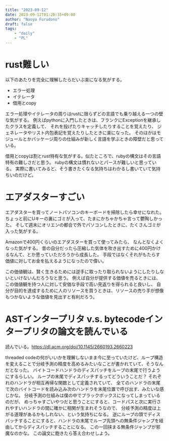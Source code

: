 ```yaml
---
title: "2023-09-12"
date: 2023-09-12T01:20:35+09:00
author: "Naoya Furudono"
draft: false
tags:
    - "daily"
    - "PL"
---
```


# rust難しい

以下のあたりを完全に理解したらだいぶ楽になる気がする。

- エラー処理
- イテレータ
- 借用とcopy

エラー処理やイテレータの周りはrustに限らずどの言語でも乗り越える一つの壁な気がする。
例えばpythonに入門したときは、フランクにExceptionを継承したクラスを定義して、
それを投げたりキャッチしたりすることを覚えたり、
ジェネレータやリスト内包表記を覚えたりしたときに楽になった。
そのほかはモジュールとかパッケージ周りの仕組みが新しく言語を学ぶときの障壁だと思っている。

借用とcopyは割とrust特有な気がする。似たところで、rubyの構文はその言語特有の難しさだと思う。
rubyの構文は慣れないとパースが難しいと思っている。
実際に書いてみると、そう書きたくなる気持ちはわかるし書いていて気持ちいのだけど。

# エアダスターすごい

エアダスターを買ってノートパソコンのキーボードを掃除したら幸せになれた。
ちょっと前にUキーの裏にゴミが入って、たまにかちゃかちゃ言って鬱陶しかった。
そして週末にオリエンの都合で外でパソコンしたときに、たくさんゴミが入った気がする。

Amazonで400円くらいのエアダスターを買って使ってみたら、
なんとなくよくなった気がする。
昔の自分だったら圧縮した気体を吹き出すために400円かけるなんて、とか思っていただろうから成長した。
手段ではなくそれがもたらす価値に対してお金を払えるようになったので偉い。

この価値観は、賢く生きるためには逆手に取ったり取られないようにしたりしないといけないんだろうなと思う。
例えば自分が提供する価値を売るときには、この価値観を持つ人に対して安価な手段で高い見返りを得られると良いし、
自分が目的を達成するために人のリソースを買うときは、リソースの売り手が想像もつかないような価値を見出すと有利だろう。

# ASTインタープリタ v.s. bytecodeインタープリタの論文を読んでいる

読んでいる。<https://dl.acm.org/doi/10.1145/2660193.2660223>

threaded codeの何がいいかを理解しないまま今に至っていたけど、ループ構造を変えることで分岐予測の精度を高めるみたいなことが書かれていて、そうなんだとなった。
バイトコードハンドラのディスパッチをループの末尾で行うようにするらしい。
ループの末尾でディスパッチするってどういうことだ？
それぞれのハンドラが相互再帰な関数として定義されていて、
全てのハンドラの末尾で次のバイトコードを読み込み次のハンドラを末尾位置で呼び出す、みたいな感じかな。
分岐予測の仕組みは僕の中でブラックボックスになってしまっているのだが、
めっちゃすごいやつだと思うことにすると、コードパスと次に実行されやすいハンドラの間に確かに相関が生まれそうなので、
分岐予測の精度は上がる道理があるかもしれない、という気持ちになる。
逆にループの頭でディスパッチすることにすると、ハンドラの末尾でループ先頭への無条件ジャンプを経由してからディスパッチすることになる。
この一回挟まる無条件ジャンプが邪魔なのかな。
この論文に飽きたら答え合わせしよう。


